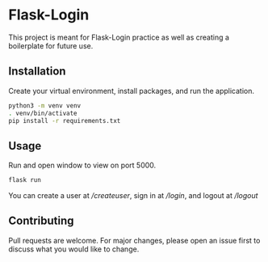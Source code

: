 # Flask-Login

This project is meant for Flask-Login practice as well as creating a boilerplate for future use.

## Installation

Create your virtual environment, install packages, and run the application.

```bash
python3 -m venv venv
. venv/bin/activate
pip install -r requirements.txt
```

## Usage
Run and open window to view on port 5000.
```bash
flask run
```
You can create a user at */createuser*, sign in at */login*, and logout at */logout*

## Contributing
Pull requests are welcome. For major changes, please open an issue first to discuss what you would like to change.